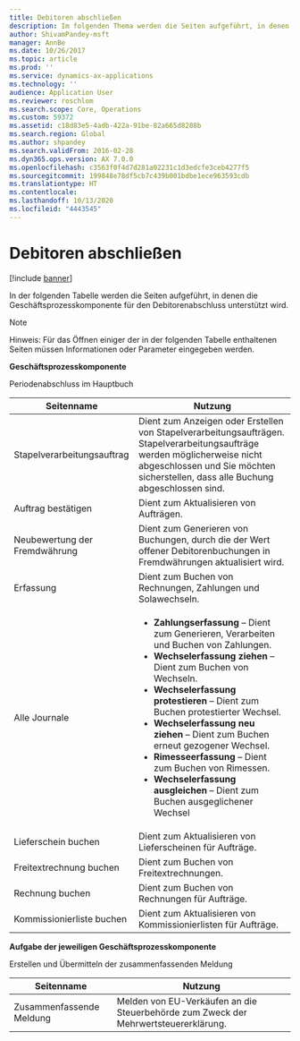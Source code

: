 ```yaml
---
title: Debitoren abschließen
description: Im folgenden Thema werden die Seiten aufgeführt, in denen die Geschäftsprozesskomponente für den Debitorenabschluss unterstützt wird.
author: ShivamPandey-msft
manager: AnnBe
ms.date: 10/26/2017
ms.topic: article
ms.prod: ''
ms.service: dynamics-ax-applications
ms.technology: ''
audience: Application User
ms.reviewer: roschlom
ms.search.scope: Core, Operations
ms.custom: 59372
ms.assetid: c18d83e5-4adb-422a-91be-82a665d8288b
ms.search.region: Global
ms.author: shpandey
ms.search.validFrom: 2016-02-28
ms.dyn365.ops.version: AX 7.0.0
ms.openlocfilehash: c3563f0f4d7d281a02231c1d3edcfe3ceb4277f5
ms.sourcegitcommit: 199848e78df5cb7c439b001bdbe1ece963593cdb
ms.translationtype: HT
ms.contentlocale: 
ms.lasthandoff: 10/13/2020
ms.locfileid: "4443545"
---
```

# <a name="close-accounts-receivable"></a>Debitoren abschließen

[!include [banner](../includes/banner.md)]

In der folgenden Tabelle werden die Seiten aufgeführt, in denen die Geschäftsprozesskomponente für den Debitorenabschluss unterstützt wird.

> [!NOTE] 
> Hinweis: Für das Öffnen einiger der in der folgenden Tabelle enthaltenen Seiten müssen Informationen oder Parameter eingegeben werden.

**Geschäftsprozesskomponente**                   

Periodenabschluss im Hauptbuch

| Seitenname                            | Nutzung                                                                                      |
|--------------------------------------|--------------------------------------------------------------------------------------------|
|Stapelverarbeitungsauftrag                             | Dient zum Anzeigen oder Erstellen von Stapelverarbeitungsaufträgen. Stapelverarbeitungsaufträge werden möglicherweise nicht abgeschlossen und Sie möchten sicherstellen, dass alle Buchung abgeschlossen sind.                                                                                                               |
|Auftrag bestätigen                   | Dient zum Aktualisieren von Aufträgen.                                                                       |
|Neubewertung der Fremdwährung          | Dient zum Generieren von Buchungen, durch die der Wert offener Debitorenbuchungen in Fremdwährungen aktualisiert wird.                                                                                                                         |
| Erfassung                              | Dient zum Buchen von Rechnungen, Zahlungen und Solawechseln.                                             |
| Alle Journale                      |<ul><li>**Zahlungserfassung** – Dient zum Generieren, Verarbeiten und Buchen von Zahlungen.</li><li>**Wechselerfassung ziehen** – Dient zum Buchen von Wechseln.</li><li>**Wechselerfassung protestieren** – Dient zum Buchen protestierter Wechsel.</li><li>**Wechselerfassung neu ziehen** – Dient zum Buchen erneut gezogener Wechsel.</li><li>**Rimesseerfassung** – Dient zum Buchen von Rimessen.</li><li>**Wechselerfassung ausgleichen** – Dient zum Buchen ausgeglichener Wechsel</li></ul>                   |
| Lieferschein buchen                 | Dient zum Aktualisieren von Lieferscheinen für Aufträge.                                                     |
| Freitextrechnung buchen               | Dient zum Buchen von Freitextrechnungen.                                                                   |
| Rechnung buchen                      | Dient zum Buchen von Rechnungen für Aufträge.                                                            |
| Kommissionierliste buchen                 |Dient zum Aktualisieren von Kommissionierlisten für Aufträge.                                                      |

**Aufgabe der jeweiligen Geschäftsprozesskomponente**   

Erstellen und Übermitteln der zusammenfassenden Meldung

| Seitenname                            | Nutzung                                                                                      |
|--------------------------------------|--------------------------------------------------------------------------------------------|
|Zusammenfassende Meldung                         | Melden von EU-Verkäufen an die Steuerbehörde zum Zweck der Mehrwertsteuererklärung.                                                                                                                           |






